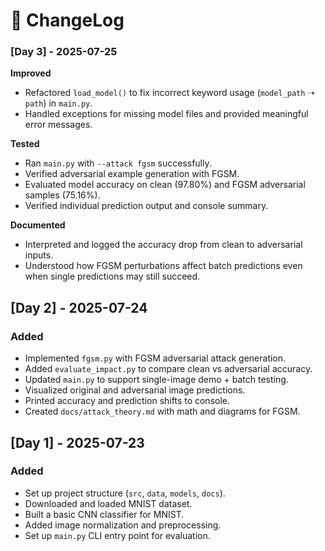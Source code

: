 # 🧾 ChangeLog
### [Day 3] - 2025-07-25  

**Improved**  
- Refactored `load_model()` to fix incorrect keyword usage (`model_path` ➝ `path`) in `main.py`.  
- Handled exceptions for missing model files and provided meaningful error messages.  

**Tested**  
- Ran `main.py` with `--attack fgsm` successfully.  
- Verified adversarial example generation with FGSM.  
- Evaluated model accuracy on clean (97.80%) and FGSM adversarial samples (75.16%).  
- Verified individual prediction output and console summary.  

**Documented**  
- Interpreted and logged the accuracy drop from clean to adversarial inputs.  
- Understood how FGSM perturbations affect batch predictions even when single predictions may still succeed.  


## [Day 2] - 2025-07-24
### Added
- Implemented `fgsm.py` with FGSM adversarial attack generation.
- Added `evaluate_impact.py` to compare clean vs adversarial accuracy.
- Updated `main.py` to support single-image demo + batch testing.
- Visualized original and adversarial image predictions.
- Printed accuracy and prediction shifts to console.
- Created `docs/attack_theory.md` with math and diagrams for FGSM.

## [Day 1] - 2025-07-23
### Added
- Set up project structure (`src`, `data`, `models`, `docs`).
- Downloaded and loaded MNIST dataset.
- Built a basic CNN classifier for MNIST.
- Added image normalization and preprocessing.
- Set up `main.py` CLI entry point for evaluation.
